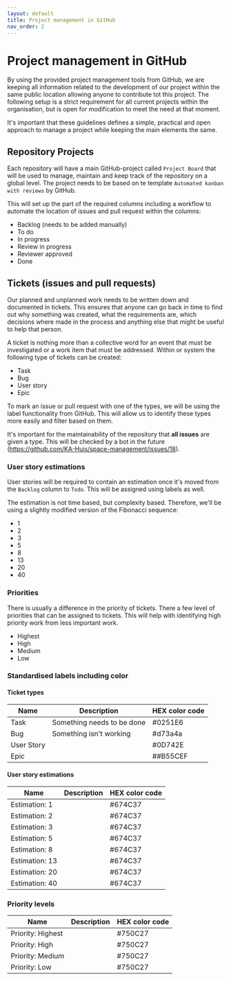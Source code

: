 ```yaml
---
layout: default
title: Project management in GitHub
nav_order: 2
---
```


# Project management in GitHub

By using the provided project management tools from GitHub, we are keeping all information related to the development of our project within the same public location allowing anyone to contribute tot this project. The following setup is a strict requirement for all current projects within the organisation, but is open for modification to meet the need at that moment.

It's important that these guidelines defines a simple, practical and open approach to manage a project while keeping the main elements the same.

## Repository Projects

Each repository will have a main GitHub-project called `Project Board` that will be used to manage, maintain and keep track of the repository on a global level. The project needs to be based on te template `Automated kanban with reviews` by GitHub.

This will set up the part of the required columns including a workflow to automate the location of issues and pull request within the columns:

* Backlog (needs to be added manually)
* To do
* In progress
* Review in progress
* Reviewer approved
* Done

## Tickets (issues and pull requests)

Our planned and unplanned work needs to be written down and documented in tickets. This ensures that anyone can go back in time to find out why something was created, what the requirements are, which decisions where made in the process and anything else that might be useful to help that person.

A ticket is nothing more than a collective word for an event that must be investigated or a work item that must be addressed. Within or system the following type of tickets can be created:
* Task
* Bug
* User story
* Epic

To mark an issue or pull request with one of the types, we will be using the label functionality from GitHub. This will allow us to identify these types more easily and filter based on them.

It's important for the maintainability of the repository that **all issues** are given a type. This will be checked by a bot in the future (https://github.com/KA-Huis/space-management/issues/18).

### User story estimations

User stories will be required to contain an estimation once it's moved from the `Backlog` column to `Todo`. This will be assigned using labels as well.

The estimation is not time based, but complexity based. Therefore, we'll be using a slightly modified version of the Fibonacci sequence:
* 1
* 2
* 3
* 5
* 8
* 13
* 20
* 40

### Priorities

There is usually a difference in the priority of tickets. There a few level of priorities that can be assigned to tickets. This will help with identifying high priority work from less important work.

* Highest
* High
* Medium
* Low

### Standardised labels including color

#### Ticket types

| Name | Description | HEX color code |
|------|-------------|----------------|
| Task | Something needs to be done | #0251E6 |
| Bug | Something isn't working | #d73a4a |
| User Story | | #0D742E |
| Epic | | ##B55CEF |

#### User story estimations

| Name | Description | HEX color code |
|------|-------------|----------------|
| Estimation: 1 | | #674C37
| Estimation: 2 | | #674C37
| Estimation: 3 | | #674C37
| Estimation: 5 | | #674C37
| Estimation: 8 | | #674C37
| Estimation: 13 | | #674C37
| Estimation: 20 | | #674C37
| Estimation: 40 | | #674C37

### Priority levels

| Name | Description | HEX color code |
|------|-------------|----------------|
| Priority: Highest | | #750C27
| Priority: High | | #750C27
| Priority: Medium | | #750C27
| Priority: Low | | #750C27
